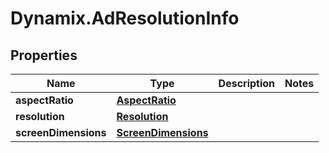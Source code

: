 # Dynamix.AdResolutionInfo

## Properties
Name | Type | Description | Notes
------------ | ------------- | ------------- | -------------
**aspectRatio** | [**AspectRatio**](AspectRatio.md) |  | 
**resolution** | [**Resolution**](Resolution.md) |  | 
**screenDimensions** | [**ScreenDimensions**](ScreenDimensions.md) |  | 


